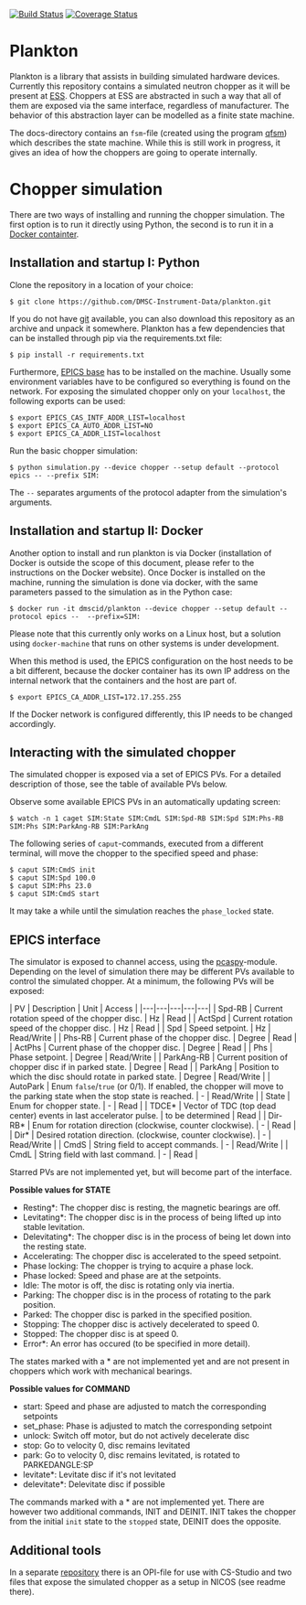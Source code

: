 [![Build Status](https://travis-ci.org/DMSC-Instrument-Data/plankton.svg?branch=master)](https://travis-ci.org/DMSC-Instrument-Data/plankton) [![Coverage Status](https://coveralls.io/repos/github/DMSC-Instrument-Data/plankton/badge.svg?branch=master)](https://coveralls.io/github/DMSC-Instrument-Data/plankton?branch=master)


# Plankton

Plankton is a library that assists in building simulated hardware devices. Currently this repository contains
a simulated neutron chopper as it will be present at [ESS](http://europeanspallationsource.se).
Choppers at ESS are abstracted in such a way that all of them are exposed via the same interface,
regardless of manufacturer. The behavior of this abstraction layer can be modelled as a finite state machine.

The docs-directory contains an `fsm`-file (created using the program [qfsm](http://qfsm.sourceforge.net/)) which describes
the state machine. While this is still work in progress, it gives an idea of how the choppers are going to operate internally.

# Chopper simulation

There are two ways of installing and running the chopper simulation. The first option is to run it directly using Python,
the second is to run it in a [Docker containter](https://www.docker.com/).

## Installation and startup I: Python

Clone the repository in a location of your choice:

```
$ git clone https://github.com/DMSC-Instrument-Data/plankton.git
```

If you do not have [git](https://git-scm.com/) available, you can also download this repository as an archive and unpack it somewhere. Plankton has a few dependencies that can be installed through pip via the requirements.txt file:

```
$ pip install -r requirements.txt
```

Furthermore, [EPICS base](http://www.aps.anl.gov/epics/base/) has to be installed on the machine. Usually some environment
variables have to be configured so everything is found on the network. For exposing the simulated chopper only on your
`localhost`, the following exports can be used:

```
$ export EPICS_CAS_INTF_ADDR_LIST=localhost
$ export EPICS_CA_AUTO_ADDR_LIST=NO
$ export EPICS_CA_ADDR_LIST=localhost
```

Run the basic chopper simulation:

```
$ python simulation.py --device chopper --setup default --protocol epics -- --prefix SIM:
```

The `--` separates arguments of the protocol adapter from the simulation's arguments.

## Installation and startup II: Docker

Another option to install and run plankton is via Docker (installation of Docker is outside the scope of this document,
please refer to the instructions on the Docker website). Once Docker is installed on the machine,
running the simulation is done via docker, with the same parameters passed to the simulation as in the Python case:

```
$ docker run -it dmscid/plankton --device chopper --setup default --protocol epics --  --prefix=SIM:
```

Please note that this currently only works on a Linux host, but a solution using `docker-machine` that runs on other systems
is under development.

When this method is used, the EPICS configuration on the host needs to be a bit different, because the docker container has its own IP address on the internal network that the containers and the host are part of.

```
$ export EPICS_CA_ADDR_LIST=172.17.255.255
```

If the Docker network is configured differently, this IP needs to be changed accordingly.

## Interacting with the simulated chopper

The simulated chopper is exposed via a set of EPICS PVs. For a detailed description of those, see the table of available PVs below.

Observe some available EPICS PVs in an automatically updating screen:

```
$ watch -n 1 caget SIM:State SIM:CmdL SIM:Spd-RB SIM:Spd SIM:Phs-RB SIM:Phs SIM:ParkAng-RB SIM:ParkAng
```

The following series of `caput`-commands, executed from a different terminal, will move the chopper to the specified
speed and phase:

```
$ caput SIM:CmdS init
$ caput SIM:Spd 100.0
$ caput SIM:Phs 23.0
$ caput SIM:CmdS start
```

It may take a while until the simulation reaches the `phase_locked` state.


## EPICS interface

The simulator is exposed to channel access, using the [pcaspy](https://pypi.python.org/pypi/pcaspy)-module.
Depending on the level of simulation there may be different PVs available to control the simulated chopper.
At a minimum, the following PVs will be exposed:

| PV  | Description  | Unit | Access |
|---|---|---|---|---|
| Spd-RB  |  Current rotation speed of the chopper disc. | Hz  | Read |
| ActSpd  |  Current rotation speed of the chopper disc. | Hz  | Read |
| Spd  | Speed setpoint.  | Hz | Read/Write |
| Phs-RB  |  Current phase of the chopper disc. | Degree | Read |
| ActPhs  |  Current phase of the chopper disc. | Degree | Read |
| Phs  |  Phase setpoint. | Degree | Read/Write |
| ParkAng-RB  |  Current position of chopper disc if in parked state. | Degree | Read |
| ParkAng  |  Position to which the disc should rotate in parked state. | Degree | Read/Write |
| AutoPark | Enum `false`/`true` (or 0/1). If enabled, the chopper will move to the parking state when the stop state is reached. | - | Read/Write |
| State  |  Enum for chopper state. | - | Read |
| TDCE*  |  Vector of TDC (top dead center) events in last accelerator pulse. | to be determined | Read |
| Dir-RB*  |  Enum for rotation direction (clockwise, counter clockwise). | - | Read |
| Dir*  |  Desired rotation direction. (clockwise, counter clockwise). | - | Read/Write |
| CmdS  |  String field to accept commands. | - | Read/Write |
| CmdL  |  String field with last command. | - | Read |

Starred PVs are not implemented yet, but will become part of the interface.

**Possible values for STATE**
- Resting*: The chopper disc is resting, the magnetic bearings are off.
- Levitating*: The chopper disc is in the process of being lifted up into stable levitation.
- Delevitating*: The chopper disc is in the process of being let down into the resting state.
- Accelerating: The chopper disc is accelerated to the speed setpoint.
- Phase locking: The chopper is trying to acquire a phase lock.
- Phase locked: Speed and phase are at the setpoints.
- Idle: The motor is off, the disc is rotating only via inertia.
- Parking: The chopper disc is in the process of rotating to the park position.
- Parked: The chopper disc is parked in the specified position.
- Stopping: The chopper disc is actively decelerated to speed 0.
- Stopped: The chopper disc is at speed 0.
- Error*: An error has occured (to be specified in more detail).

The states marked with a * are not implemented yet and are not present in choppers which work with mechanical bearings.

**Possible values for COMMAND**
- start: Speed and phase are adjusted to match the corresponding setpoints
- set_phase: Phase is adjusted to match the corresponding setpoint
- unlock: Switch off motor, but do not actively decelerate disc
- stop: Go to velocity 0, disc remains levitated
- park: Go to velocity 0, disc remains levitated, is rotated to PARKEDANGLE:SP
- levitate*: Levitate disc if it's not levitated
- delevitate*: Delevitate disc if possible

The commands marked with a * are not implemented yet. There are however two additional commands, INIT and DEINIT. INIT takes the chopper from the initial `init` state to the `stopped` state, DEINIT does the opposite.

## Additional tools

In a separate [repository](https://github.com/DMSC-Instrument-Data/plankton-misc) there is an OPI-file for use with CS-Studio and two files that expose the simulated chopper as a setup in NICOS (see readme there).
